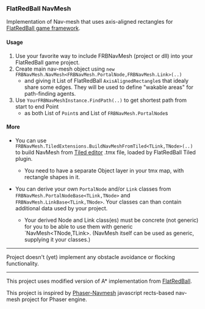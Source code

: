 ### FlatRedBall NavMesh
Implementation of Nav-mesh that uses axis-aligned rectangles for [FlatRedBall game framework](http://flatredball.com/).

#### Usage
1. Use your favorite way to include FRBNavMesh (project or dll) into your FlatRedBall game project.
2. Create main nav-mesh object using `new FRBNavMesh.NavMesh<FRBNavMesh.PortalNode,FRBNavMesh.Link>(..)`
   - and giving it List of FlatRedBall `AxisAlignedRectangle`s that idealy share some edges. They will be used to define "wakable areas" for path-finding agents.
3. Use `YourFRBNavMeshInstance.FindPath(..)` to get shortest path from start to end Point
   - as both List of `Point`s and List of `FRBNavMesh.PortalNode`s

#### More
- You can use `FRBNavMesh.TiledExtensions.BuildNavMeshFromTiled<TLink,TNode>(..)` to build NavMesh from [Tiled editor](https://www.mapeditor.org/) .tmx file, loaded by FlatRedBall Tiled plugin.
  - You need to have a separate Object layer in your tmx map, with rectangle shapes in it.

- You can derive your own `PortalNode` and/or `Link` classes from `FRBNavMesh.PortalNodeBase<TLink,TNode>` and `FRBNavMesh.LinkBase<TLink,TNode>`. Your classes can than contain additional data used by your project.
  - Your derived Node and Link class(es) must be concrete (not generic) for you to be able to use them with generic `NavMesh<TNode,TLink>. (NavMesh itself can be used as generic, supplying it your classes.)



---

Project doesn't (yet) implement any obstacle avoidance or flocking functionality.

---

This project uses modified version of A* implementation from [FlatRedBall](http://flatredball.com/).

This project is inspired by [Phaser-Navmesh](https://github.com/mikewesthad/phaser-navmesh) javascript rects-based nav-mesh project for Phaser engine.
